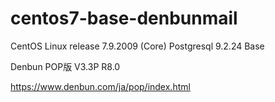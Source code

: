 # centos7-base-denbunmail


CentOS Linux release 7.9.2009 (Core)
Postgresql 9.2.24 Base

Denbun POP版 V3.3P R8.0

https://www.denbun.com/ja/pop/index.html
